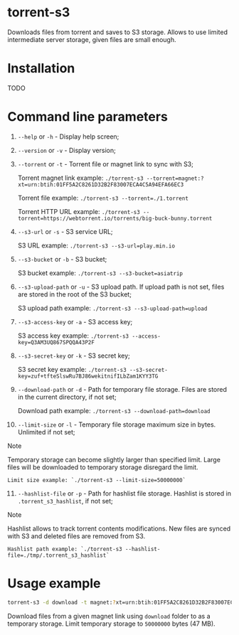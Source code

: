 # torrent-s3

Downloads files from torrent and saves to S3 storage. Allows to use limited intermediate server storage, given files are small enough.

# Installation

TODO

# Command line parameters

1. `--help` or `-h` - Display help screen;
2. `--version` or `-v` - Display version;
3. `--torrent` or `-t` - Torrent file or magnet link to sync with S3;

    Torrent magnet link example: `./torrent-s3 --torrent=magnet:?xt=urn:btih:01FF5A2C8261D32B2F83007ECA4C5A94EFA66EC3`

    Torrent file example: `./torrent-s3 --torrent=./1.torrent`

    Torrent HTTP URL example: `./torrent-s3 --torrent=https://webtorrent.io/torrents/big-buck-bunny.torrent`
4. `--s3-url` or `-s` - S3 service URL;

    S3 URL example: `./torrent-s3 --s3-url=play.min.io`
5. `--s3-bucket` or `-b` - S3 bucket;

    S3 bucket example: `./torrent-s3 --s3-bucket=asiatrip`
6. `--s3-upload-path` or `-u` - S3 upload path. If upload path is not set, files are stored in the root of the S3 bucket;

    S3 upload path example: `./torrent-s3 --s3-upload-path=upload`
7. `--s3-access-key` or `-a` - S3 access key;

    S3 access key example: `./torrent-s3 --access-key=Q3AM3UQ867SPQQA43P2F`
8. `--s3-secret-key` or `-k` - S3 secret key;

    S3 secret key example: `./torrent-s3 --s3-secret-key=zuf+tfteSlswRu7BJ86wekitnifILbZam1KYY3TG`
9. `--download-path` or `-d` - Path for temporary file storage. Files are stored in the current directory, if not set;

    Download path example: `./torrent-s3 --download-path=download`
10. `--limit-size` or `-l` - Temporary file storage maximum size in bytes. Unlimited if not set;
> [!NOTE]
> Temporary storage can become slightly larger than specified limit. Large files will be downloaded to temporary storage disregard
> the limit.

    Limit size example: `./torrent-s3 --limit-size=50000000`
11. `--hashlist-file` or `-p` - Path for hashlist file storage. Hashlist is stored in `.torrent_s3_hashlist`, if not set;
> [!NOTE]
> Hashlist allows to track torrent contents modifications. New files are synced with S3 and deleted files are removed from S3.

    Hashlist path example: `./torrent-s3 --hashlist-file=./tmp/.torrent_s3_hashlist`

# Usage example

```sh
torrent-s3 -d download -t magnet:?xt=urn:btih:01FF5A2C8261D32B2F83007ECA4C5A94EFA66EC3 -l 50000000 -s play.min.io -b asiatrip -a Q3AM3UQ867SPQQA43P2F -k zuf+tfteSlswRu7BJ86wekitnifILbZam1KYY3TG
```

Download files from a given magnet link using `download` folder to as a temporary storage. Limit temporary storage to `50000000` bytes (47 MB).
